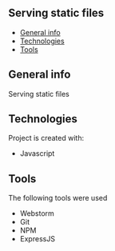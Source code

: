 ## Serving static files
* [General info](#general-info)
* [Technologies](#technologies)
* [Tools](#tools)

## General info
Serving static files

## Technologies
Project is created with:
* Javascript

## Tools
The following tools were used
* Webstorm
* Git
* NPM
* ExpressJS